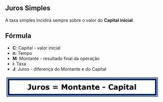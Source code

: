 ## Juros Simples

A taxa simples incidirá sempre sobre o valor do **Capital inicial**.

## Fórmula

- **C**: Capital - valor inicial
- **n**: Tempo
- **M**: Montante - resultado final da operação
- **i**: Taxa
- **J**: Juros - diferença do Montante e do Capital

![Juros](01-juros-simples__01.png)
